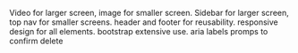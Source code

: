 Video for larger screen, image for smaller screen.
Sidebar for larger screen, top nav for smaller screens.
header and footer for reusability.
responsive design for all elements.
bootstrap extensive use.
aria labels
promps to confirm delete
 